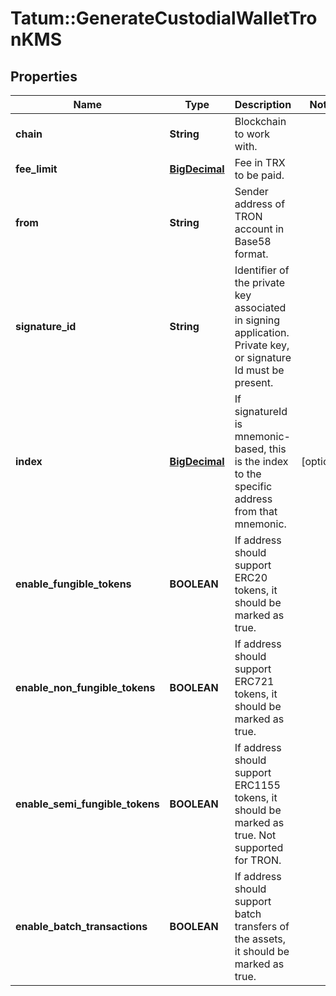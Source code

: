# Tatum::GenerateCustodialWalletTronKMS

## Properties
Name | Type | Description | Notes
------------ | ------------- | ------------- | -------------
**chain** | **String** | Blockchain to work with. | 
**fee_limit** | [**BigDecimal**](BigDecimal.md) | Fee in TRX to be paid. | 
**from** | **String** | Sender address of TRON account in Base58 format. | 
**signature_id** | **String** | Identifier of the private key associated in signing application. Private key, or signature Id must be present. | 
**index** | [**BigDecimal**](BigDecimal.md) | If signatureId is mnemonic-based, this is the index to the specific address from that mnemonic. | [optional] 
**enable_fungible_tokens** | **BOOLEAN** | If address should support ERC20 tokens, it should be marked as true. | 
**enable_non_fungible_tokens** | **BOOLEAN** | If address should support ERC721 tokens, it should be marked as true. | 
**enable_semi_fungible_tokens** | **BOOLEAN** | If address should support ERC1155 tokens, it should be marked as true. Not supported for TRON. | 
**enable_batch_transactions** | **BOOLEAN** | If address should support batch transfers of the assets, it should be marked as true. | 

